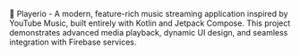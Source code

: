 🎵 Playerio - A modern, feature-rich music streaming application inspired by YouTube Music, built entirely with Kotlin and Jetpack Compose. This project demonstrates advanced media playback, dynamic UI design, and seamless integration with Firebase services.
